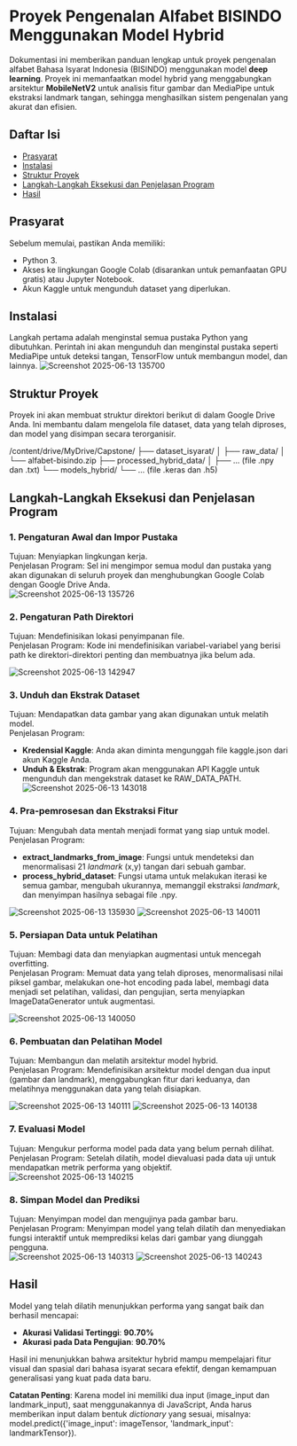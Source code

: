 # **Proyek Pengenalan Alfabet BISINDO Menggunakan Model Hybrid**

Dokumentasi ini memberikan panduan lengkap untuk proyek pengenalan alfabet Bahasa Isyarat Indonesia (BISINDO) menggunakan model **deep learning**. Proyek ini memanfaatkan model hybrid yang menggabungkan arsitektur **MobileNetV2** untuk analisis fitur gambar dan MediaPipe untuk ekstraksi landmark tangan, sehingga menghasilkan sistem pengenalan yang akurat dan efisien.

## **Daftar Isi**

* [Prasyarat](#bookmark=id.dcvbupikkde3)  
* [Instalasi](#bookmark=id.7bxghgibv51t)  
* [Struktur Proyek](#bookmark=id.pk0vm25g6yct)  
* [Langkah-Langkah Eksekusi dan Penjelasan Program](#bookmark=id.9p7oa74f1l4q)  
* [Hasil](#bookmark=id.pw0pqt1wcocs)  

## **Prasyarat**

Sebelum memulai, pastikan Anda memiliki:

* Python 3\.  
* Akses ke lingkungan Google Colab (disarankan untuk pemanfaatan GPU gratis) atau Jupyter Notebook.  
* Akun Kaggle untuk mengunduh dataset yang diperlukan.

## **Instalasi**

Langkah pertama adalah menginstal semua pustaka Python yang dibutuhkan. Perintah ini akan mengunduh dan menginstal pustaka seperti MediaPipe untuk deteksi tangan, TensorFlow untuk membangun model, dan lainnya.
![Screenshot 2025-06-13 135700](https://github.com/user-attachments/assets/336d1532-8267-43df-ad48-6f4d1b32e425)


## **Struktur Proyek**

Proyek ini akan membuat struktur direktori berikut di dalam Google Drive Anda. Ini membantu dalam mengelola file dataset, data yang telah diproses, dan model yang disimpan secara terorganisir.

/content/drive/MyDrive/Capstone/
├── dataset_isyarat/
│   ├── raw_data/
│   └── alfabet-bisindo.zip
├── processed_hybrid_data/
│   ├── ... (file .npy dan .txt)
└── models_hybrid/
    └── ... (file .keras dan .h5)


## **Langkah-Langkah Eksekusi dan Penjelasan Program**

### **1\. Pengaturan Awal dan Impor Pustaka**

Tujuan: Menyiapkan lingkungan kerja.  
Penjelasan Program: Sel ini mengimpor semua modul dan pustaka yang akan digunakan di seluruh proyek dan menghubungkan Google Colab dengan Google Drive Anda.  
![Screenshot 2025-06-13 135726](https://github.com/user-attachments/assets/12f8d50d-b592-4281-a7f8-4c4cfb9a8fe4)


### **2\. Pengaturan Path Direktori**

Tujuan: Mendefinisikan lokasi penyimpanan file.  
Penjelasan Program: Kode ini mendefinisikan variabel-variabel yang berisi path ke direktori-direktori penting dan membuatnya jika belum ada.  

![Screenshot 2025-06-13 142947](https://github.com/user-attachments/assets/84c98851-ee26-4b9c-9678-e35cd6b2916d)

### **3\. Unduh dan Ekstrak Dataset**

Tujuan: Mendapatkan data gambar yang akan digunakan untuk melatih model.  
Penjelasan Program:

* **Kredensial Kaggle**: Anda akan diminta mengunggah file kaggle.json dari akun Kaggle Anda.  
* **Unduh & Ekstrak**: Program akan menggunakan API Kaggle untuk mengunduh dan mengekstrak dataset ke RAW\_DATA\_PATH.
![Screenshot 2025-06-13 143018](https://github.com/user-attachments/assets/4ced47e5-182d-4947-9f5d-f019d18c261f)

### **4\. Pra-pemrosesan dan Ekstraksi Fitur**

Tujuan: Mengubah data mentah menjadi format yang siap untuk model.  
Penjelasan Program:

* **extract\_landmarks\_from\_image**: Fungsi untuk mendeteksi dan menormalisasi 21 *landmark* (x,y) tangan dari sebuah gambar.  
* **process\_hybrid\_dataset**: Fungsi utama untuk melakukan iterasi ke semua gambar, mengubah ukurannya, memanggil ekstraksi *landmark*, dan menyimpan hasilnya sebagai file .npy.
  
![Screenshot 2025-06-13 135930](https://github.com/user-attachments/assets/440d328f-80ae-41c9-b7aa-981fd5f43cf6)
![Screenshot 2025-06-13 140011](https://github.com/user-attachments/assets/256dcc8d-45ce-419e-9a5c-51180169c512)



### **5\. Persiapan Data untuk Pelatihan**

Tujuan: Membagi data dan menyiapkan augmentasi untuk mencegah overfitting.  
Penjelasan Program: Memuat data yang telah diproses, menormalisasi nilai piksel gambar, melakukan one-hot encoding pada label, membagi data menjadi set pelatihan, validasi, dan pengujian, serta menyiapkan ImageDataGenerator untuk augmentasi.  

![Screenshot 2025-06-13 140050](https://github.com/user-attachments/assets/1fef9a79-ebd0-42a4-b149-ed6cead0b658)

### **6\. Pembuatan dan Pelatihan Model**

Tujuan: Membangun dan melatih arsitektur model hybrid.  
Penjelasan Program: Mendefinisikan arsitektur model dengan dua input (gambar dan landmark), menggabungkan fitur dari keduanya, dan melatihnya menggunakan data yang telah disiapkan.  

![Screenshot 2025-06-13 140111](https://github.com/user-attachments/assets/106ead9c-0b1b-4380-9661-6ed564fc6489)
![Screenshot 2025-06-13 140138](https://github.com/user-attachments/assets/f4f11e99-f6c3-4b98-80db-1b716a70f12e)


### **7\. Evaluasi Model**

Tujuan: Mengukur performa model pada data yang belum pernah dilihat.  
Penjelasan Program: Setelah dilatih, model dievaluasi pada data uji untuk mendapatkan metrik performa yang objektif.  
![Screenshot 2025-06-13 140215](https://github.com/user-attachments/assets/0adc8014-86d6-4e0e-a4db-f3e087de1588)


### **8\. Simpan Model dan Prediksi**

Tujuan: Menyimpan model dan mengujinya pada gambar baru.  
Penjelasan Program: Menyimpan model yang telah dilatih dan menyediakan fungsi interaktif untuk memprediksi kelas dari gambar yang diunggah pengguna.  
![Screenshot 2025-06-13 140313](https://github.com/user-attachments/assets/b1229c0c-5fc1-4906-b254-51bbda487b11)
![Screenshot 2025-06-13 140243](https://github.com/user-attachments/assets/2c2e9c51-d135-413e-87d3-8ec0f8e2dee2)


## **Hasil**

Model yang telah dilatih menunjukkan performa yang sangat baik dan berhasil mencapai:

* **Akurasi Validasi Tertinggi**: **90.70%**  
* **Akurasi pada Data Pengujian**: **90.70%**

Hasil ini menunjukkan bahwa arsitektur hybrid mampu mempelajari fitur visual dan spasial dari bahasa isyarat secara efektif, dengan kemampuan generalisasi yang kuat pada data baru.

**Catatan Penting**: Karena model ini memiliki dua input (image\_input dan landmark\_input), saat menggunakannya di JavaScript, Anda harus memberikan input dalam bentuk *dictionary* yang sesuai, misalnya: model.predict({'image\_input': imageTensor, 'landmark\_input': landmarkTensor}).
